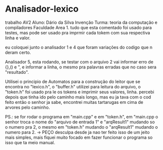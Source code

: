 # Analisador-lexico
 trabalho AV2
Aluno: Dário da Silva Invenção
Turma: teoria da computação e compiladores
Faculdade Area 1.
tudo que esta comentado foi usado para testes, mas pode ser usado pra imprmir cada tokem com sua respectiva linha e valor.

eu coloquei junto o analisador 1 e 4 que foram variações do codigo que n deram certo.

Analisador 5, esta rodando, se testar com o arquivo 2 vai informar erro de {},() e ", e informar a linha, o mesmo pra palavras erradas que no caso sera "resultado".

Utilisei o principio de Automatos para a construção do leitor que se encontra no "lexico.h", o "buffer.h" utilizei para leitura do arquivo, o "token.h" foi usado pra le os tokens e imprimir seus valores, linha.
percebi depois que tinha ido pelo caminho mais longo, mas eu ja tava com o cod feito então o senhor ja sabe, encontrei muitas tartarugas em cima de arvores pelo caminho. 

PS.: se for rodar o programa em "main.cpp" e em "token.h", em "main.cpp o senhor troca o nome do "arquivo de entrada 1" e "arqResult1" mudando so o numero pra 2, o mesmo em "token.h" mudando o "arqResult1" mudando o numero para 2. -> PEÇO  desculpa desde ja nao ter feito isso de um jeito mais simples, mais fiquei muito focado em fazer funcionar o programa so isso que ta meio manual.
